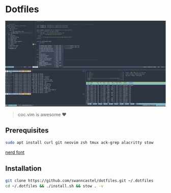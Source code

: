 # Dotfiles

![Dotfiles](./dotfiles.png "Screenshot of this dotfiles")

> coc.vim is awesome ❤️

## Prerequisites

```bash
sudo apt install curl git neovim zsh tmux ack-grep alacritty stow
```

[nerd font](https://github.com/ryanoasis/nerd-fonts#font-installation)

## Installation

```bash
git clone https://github.com/swanncastel/dotfiles.git ~/.dotfiles
cd ~/.dotfiles && ./install.sh && stow . -v
```
